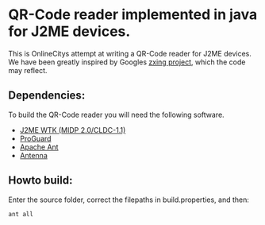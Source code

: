 QR-Code reader implemented in java for J2ME devices.
=

This is OnlineCitys attempt at writing a QR-Code reader for J2ME devices.
We have been greatly inspired by Googles [zxing project](http://code.google.com/p/zxing/), which the code may reflect.

Dependencies:
----
To build the QR-Code reader you will need the following software.

 - [J2ME WTK (MIDP 2.0/CLDC-1.1)](http://www.oracle.com/technetwork/java/javame/javamobile/download/overview/index.html)
 - [ProGuard](http://proguard.sourceforge.net/)
 - [Apache Ant](http://ant.apache.org/)
 - [Antenna](http://antenna.sourceforge.net/)


Howto build:
----
Enter the source folder, correct the filepaths in build.properties, and then:

```sh
ant all
```
